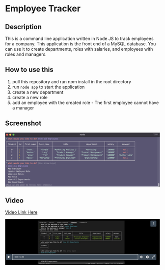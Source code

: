 # Employee Tracker
## Description
This is a command line application written in Node JS to track employees for a company. This application is the front end of a MySQL database. You can use it to create departments, roles with salaries, and employees with roles and managers.

## How to use this
1. pull this repository and run npm install in the root directory
2. run `node app` to start the application
3. create a new department
4. create a new role
5. add an employee with the created role - The first employee cannot have a manager
   
## Screenshot
![screenshot](../screenshots/screen.png)

## Video
[Video Link Here](https://bootcampspot.instructuremedia.com/embed/f8df65e1-a84d-4e3f-a9ef-df82bf473473)

[![Watch the video](../screenshots/video-screen.png)](https://bootcampspot.instructuremedia.com/embed/f8df65e1-a84d-4e3f-a9ef-df82bf473473)